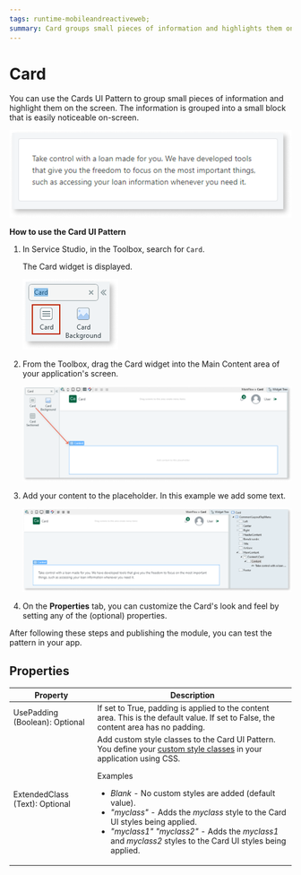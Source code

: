 ```yaml
---
tags: runtime-mobileandreactiveweb;  
summary: Card groups small pieces of information and highlights them on the screen.
---
```


# Card

You can use the Cards UI Pattern to group small pieces of information and highlight them on the screen. The information is grouped into a small block that is easily noticeable on-screen.

![](<images/card-1.png>)

**How to use the Card UI Pattern**

1. In Service Studio, in the Toolbox, search for `Card`.

    The Card widget is displayed.

    ![](<images/card-2-ss.png>)

1. From the Toolbox, drag the Card widget into the Main Content area of your application's screen.

    ![](<images/card-3-ss.png>)

1. Add your content to the placeholder. In this example we add some text.

    ![](<images/card-4-ss.png>)

1. On the **Properties** tab, you can customize the Card's look and feel by setting any of the (optional) properties. 

After following these steps and publishing the module, you can test the pattern in your app. 

## Properties

| **Property** |  **Description** |
|---|---|
| UsePadding (Boolean): Optional  |  If set to True, padding is applied to the content area. This is the default value. If set to False, the content area has no padding.| 
| ExtendedClass (Text): Optional  |  Add custom style classes to the Card UI Pattern. You define your [custom style classes](../../../look-feel/css.md) in your application using CSS.<p>Examples</p><ul><li>_Blank_ - No custom styles are added (default value).</li><li>_"myclass"_ - Adds the _myclass_ style to the Card UI styles being applied.</li><li>_"myclass1" "myclass2"_ - Adds the _myclass1_ and _myclass2_ styles to the Card UI styles being applied. </li></ul> |
